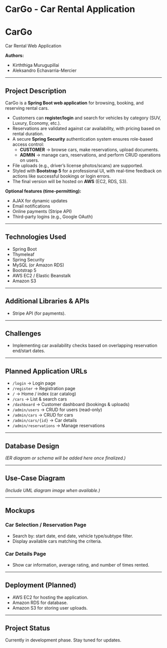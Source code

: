 # CarGo - Car Rental Application

# CarGo
Car Rental Web Application

**Authors:**
- Kirththiga Murugupillai
- Aleksandro Echavarria-Mercier

---

## Project Description
CarGo is a **Spring Boot web application** for browsing, booking, and reserving rental cars.

- Customers can **register/login** and search for vehicles by category (SUV, Luxury, Economy, etc.).
- Reservations are validated against car availability, with pricing based on rental duration.
- A secure **Spring Security** authentication system ensures role-based access control:
    - **CUSTOMER** → browse cars, make reservations, upload documents.
    - **ADMIN** → manage cars, reservations, and perform CRUD operations on users.
- File uploads (e.g., driver’s license photos/scans) are supported.
- Styled with **Bootstrap 5** for a professional UI, with real-time feedback on actions like successful bookings or login errors.
- The final version will be hosted on **AWS** (EC2, RDS, S3).

**Optional features (time-permitting):**
- AJAX for dynamic updates
- Email notifications
- Online payments (Stripe API)
- Third-party logins (e.g., Google OAuth)

---

## Technologies Used
- Spring Boot
- Thymeleaf
- Spring Security
- MySQL (or Amazon RDS)
- Bootstrap 5
- AWS EC2 / Elastic Beanstalk
- Amazon S3

---

## Additional Libraries & APIs
- Stripe API (for payments).

---

## Challenges
- Implementing car availability checks based on overlapping reservation end/start dates.

---

## Planned Application URLs
- `/login` → Login page
- `/register` → Registration page
- `/` → Home / index (car catalog)
- `/cars` → List & search cars
- `/dashboard` → Customer dashboard (bookings & uploads)
- `/admin/users` → CRUD for users (read-only)
- `/admin/cars` → CRUD for cars
- `/admin/cars/{id}` → Car details
- `/admin/reservations` → Manage reservations

---

## Database Design
*(ER diagram or schema will be added here once finalized.)*

---

## Use-Case Diagram
*(Include UML diagram image when available.)*

---

## Mockups
### Car Selection / Reservation Page
- Search by: start date, end date, vehicle type/subtype filter.
- Display available cars matching the criteria.

### Car Details Page
- Show car information, average rating, and number of times rented.

---

## Deployment (Planned)
- AWS EC2 for hosting the application.
- Amazon RDS for database.
- Amazon S3 for storing user uploads.

---

## Project Status
Currently in development phase. Stay tuned for updates. 

